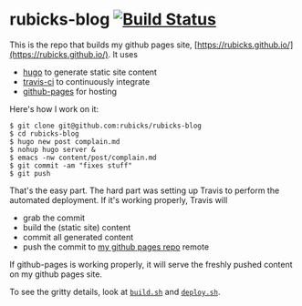rubicks-blog [![Build Status](https://travis-ci.org/rubicks/rubicks-blog.svg?branch=master)](https://travis-ci.org/rubicks/rubicks-blog)
============

This is the repo that builds my github pages site,
[https://rubicks.github.io/](https://rubicks.github.io/). It uses

* [hugo][hugo] to generate static site content
* [travis-ci][travis-ci] to continuously integrate
* [github-pages][github-pages] for hosting

Here's how I work on it:

    $ git clone git@github.com:rubicks/rubicks-blog
    $ cd rubicks-blog
    $ hugo new post complain.md
    $ nohup hugo server &
    $ emacs -nw content/post/complain.md
    $ git commit -am "fixes stuff"
    $ git push

That's the easy part. The hard part was setting up Travis to perform the
automated deployment. If it's working properly, Travis will

* grab the commit
* build the (static site) content
* commit all generated content
* push the commit to [my github pages repo][my-github-pages-repo] remote

If github-pages is working properly, it will serve the freshly pushed content
on my github pages site.

To see the gritty details, look at [```build.sh```][build-sh] and
[```deploy.sh```][deploy-sh].

[hugo]: https://gohugo.io
[travis-ci]: https://travis-ci.com/
[github-pages]: https://pages.github.com/
[my-github-pages-repo]: https://github.com/rubicks/rubicks.github.io/
[my-github-pages-site]: https://rubicks.github.io/
[build-sh]: https://github.com/rubicks/rubicks-blog/blob/master/build.sh
[deploy-sh]: https://github.com/rubicks/rubicks-blog/blob/master/deploy.sh
